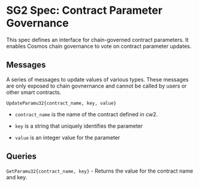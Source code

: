 # SG2 Spec: Contract Parameter Governance

This spec defines an interface for chain-governed contract parameters. It enables Cosmos chain governance to vote on contract parameter updates.

## Messages

A series of messages to update values of various types. These messages are only exposed to chain govnernance and cannot be called by users or other smart contracts.

`UpdateParamu32{contract_name, key, value}`

- `contract_name` is the name of the contract defined in cw2.

- `key` is a string that uniquely identifies the parameter

- `value` is an integer value for the parameter

## Queries

`GetParamu32{contract_name, key}` - Returns the value for the contract name and key.
